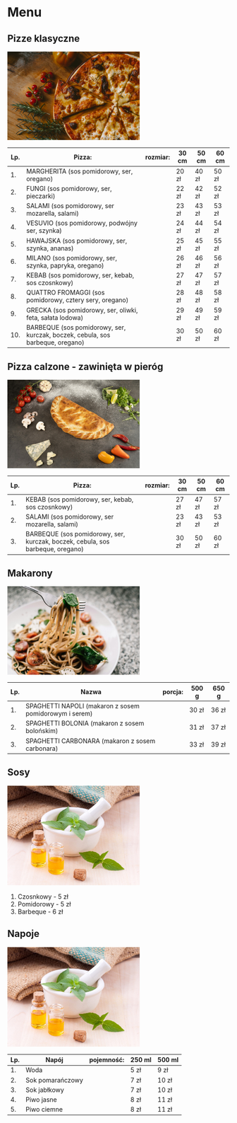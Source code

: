 # Menu

## Pizze klasyczne

<img src = "img/ivan-torres-MQUqbmszGGM-unsplash.jpg" width = 300>

| Lp. | Pizza: | rozmiar: | 30 cm | 50 cm | 60 cm |
|-|-|-|-|-|-|
| 1. | MARGHERITA (sos pomidorowy, ser, oregano) | | 20 zł | 40 zł | 50 zł |
| 2. | FUNGI (sos pomidorowy, ser, pieczarki) | | 22 zł | 42 zł | 52 zł |
| 3. | SALAMI (sos pomidorowy, ser mozarella, salami) | | 23 zł | 43 zł | 53 zł |
| 4. | VESUVIO (sos pomidorowy, podwójny ser, szynka) | | 24 zł | 44 zł | 54 zł |
| 5. | HAWAJSKA (sos pomidorowy, ser, szynka, ananas) | | 25 zł | 45 zł | 55 zł |
| 6. | MILANO (sos pomidorowy, ser, szynka, papryka, oregano) | | 26 zł | 46 zł | 56 zł |
| 7. | KEBAB (sos pomidorowy, ser, kebab, sos czosnkowy) | | 27 zł | 47 zł | 57 zł |
| 8. | QUATTRO FROMAGGI (sos pomidorowy, cztery sery, oregano) | | 28 zł | 48 zł | 58 zł |
| 9. | GRECKA (sos pomidorowy, ser, oliwki, feta, sałata lodowa) | | 29 zł | 49 zł | 59 zł |
| 10. | BARBEQUE (sos pomidorowy, ser, kurczak, boczek, cebula, sos barbeque, oregano) | | 30 zł | 50 zł | 60 zł |

## Pizza calzone - zawinięta w pieróg

<img src = "img/pexels-vilnis-husko-13457628.jpg" width = 300>

| Lp. | Pizza: | rozmiar: | 30 cm | 50 cm | 60 cm |
|-|-|-|-|-|-|
| 1. | KEBAB (sos pomidorowy, ser, kebab, sos czosnkowy) | | 27 zł | 47 zł | 57 zł |
| 2. | SALAMI (sos pomidorowy, ser mozarella, salami) | | 23 zł | 43 zł | 53 zł |
| 3. | BARBEQUE (sos pomidorowy, ser, kurczak, boczek, cebula, sos barbeque, oregano) | | 30 zł | 50 zł | 60 zł |

## Makarony

<img src = "img/pexels-lisa-fotios-1279330.jpg" width = 300>

| Lp. | Nazwa | porcja: | 500 g | 650 g |
|-|-|-|-|-|
| 1. | SPAGHETTI NAPOLI (makaron z sosem pomidorowym i serem) | | 30 zł | 36 zł |
| 2. | SPAGHETTI BOLONIA (makaron z sosem bolońskim) | | 31 zł | 37 zł |
| 3. | SPAGHETTI CARBONARA (makaron z sosem carbonara) | | 33 zł | 39 zł |

## Sosy

<img src = "img/lemon-906141_1280.jpg" width = 300>

1. Czosnkowy - 5 zł
2. Pomidorowy - 5 zł
3. Barbeque - 6 zł

## Napoje

<img src = "img/lemon-906141_1280.jpg" width = 300>

| Lp. | Napój | pojemność: | 250 ml | 500 ml |
|-|-|-|-|-|
| 1. | Woda | | 5 zł | 9 zł |
| 2. | Sok pomarańczowy | | 7 zł | 10 zł |
| 3. | Sok jabłkowy | | 7 zł | 10 zł |
| 4. | Piwo jasne | | 8 zł | 11 zł |
| 5. | Piwo ciemne | | 8 zł | 11 zł |

